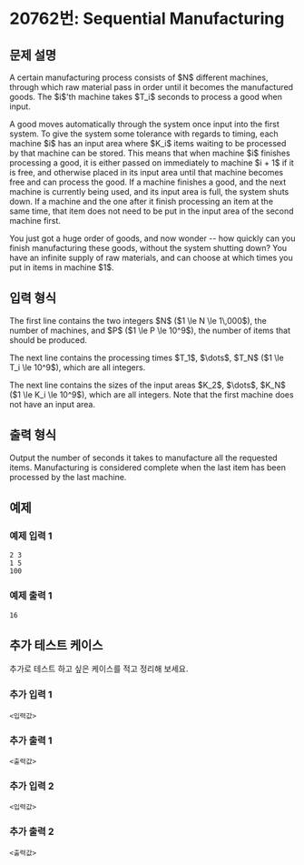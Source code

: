 # 20762번: Sequential Manufacturing

## 문제 설명


<p>A certain manufacturing process consists of $N$ different machines, through which raw material pass in order until it becomes the manufactured goods. The $i$'th machine takes $T_i$ seconds to process a good when input.</p>

<p>A good moves automatically through the system once input into the first system. To give the system some tolerance with regards to timing, each machine $i$ has an input area where $K_i$ items waiting to be processed by that machine can be stored. This means that when machine $i$ finishes processing a good, it is either passed on immediately to machine $i + 1$ if it is free, and otherwise placed in its input area until that machine becomes free and can process the good. If a machine finishes a good, and the next machine is currently being used, and its input area is full, the system shuts down. If a machine and the one after it finish processing an item at the same time, that item does not need to be put in the input area of the second machine first.</p>

<p>You just got a huge order of goods, and now wonder -- how quickly can you finish manufacturing these goods, without the system shutting down? You have an infinite supply of raw materials, and can choose at which times you put in items in machine $1$.</p>



## 입력 형식


<p>The first line contains the two integers $N$ ($1 \le N \le 1\,000$), the number of machines, and $P$ ($1 \le P \le 10^9$), the number of items that should be produced.</p>

<p>The next line contains the processing times $T_1$, $\dots$, $T_N$ ($1 \le T_i \le 10^9$), which are all integers.</p>

<p>The next line contains the sizes of the input areas $K_2$, $\dots$, $K_N$ ($1 \le K_i \le 10^9$), which are all integers. Note that the first machine does not have an input area.</p>



## 출력 형식


<p>Output the number of seconds it takes to manufacture all the requested items. Manufacturing is considered complete when the last item has been processed by the last machine.</p>



## 예제

### 예제 입력 1

```
2 3
1 5
100

```

### 예제 출력 1

```
16

```
          




## 추가 테스트 케이스

추가로 테스트 하고 싶은 케이스를 적고 정리해 보세요.

### 추가 입력 1

```
<입력값>
```

### 추가 출력 1

```
<출력값>
```

### 추가 입력 2

```
<입력값>
```

### 추가 출력 2

```
<출력값>
```
  